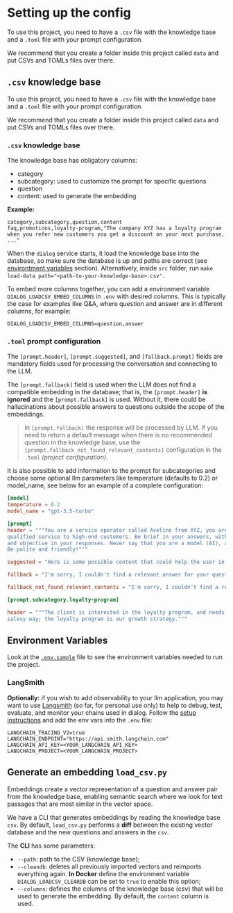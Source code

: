 # Setting up the config

To use this project, you need to have a `.csv` file with the knowledge base and a `.toml` file with your prompt configuration.

We recommend that you create a folder inside this project called `data` and put CSVs and TOMLs files over there.

## `.csv` knowledge base

To use this project, you need to have a `.csv` file with the knowledge base and a `.toml` file with your prompt configuration.

We recommend that you create a folder inside this project called `data` and put CSVs and TOMLs files over there.

### `.csv` knowledge base

The knowledge base has obligatory columns:

- category
- subcategory: used to customize the prompt for specific questions
- question
- content: used to generate the embedding

**Example:**

```csv
category,subcategory,question,content
faq,promotions,loyalty-program,"The company XYZ has a loyalty program when you refer new customers you get a discount on your next purchase, ..."
```

When the `dialog` service starts, it load the knowledge base into the database, so make sure the database is up and paths are correct (see [environtment variables](##environment-variables) section). Alternatively, inside `src` folder, run `make load-data path="<path-to-your-knowledge-base>.csv"`. 

To embed more columns together, you can add a environment variable `DIALOG_LOADCSV_EMBED_COLUMNS` in `.env` with desired columns. This is typically the case for examples like Q&A, where question and answer are in different columns, for example:
```
DIALOG_LOADCSV_EMBED_COLUMNS=question,answer
```

### `.toml` prompt configuration

The `[prompt.header]`, `[prompt.suggested]`, and `[fallback.prompt]` fields are mandatory fields used for processing the conversation and connecting to the LLM.

The `[prompt.fallback]` field is used when the LLM does not find a compatible embedding in the database; that is, the `[prompt.header]` **is ignored** and the `[prompt.fallback]` is used. Without it, there could be hallucinations about possible answers to questions outside the scope of the embeddings.

> In `[prompt.fallback]` the response will be processed by LLM. If you need to return a default message when there is no recommended question in the knowledge base, use the `[prompt.fallback_not_found_relevant_contents]` configuration in the `.toml` *(project configuration)*.

It is also possible to add information to the prompt for subcategories and choose some optional llm parameters like temperature (defaults to 0.2) or model_name, see below for an example of a complete configuration:

```toml
[model]
temperature = 0.2
model_name = "gpt-3.5-turbo"

[prompt]
header = """You are a service operator called Avelino from XYZ, you are an expert in providing
qualified service to high-end customers. Be brief in your answers, without being long-winded
and objective in your responses. Never say that you are a model (AI), always answer as Avelino.
Be polite and friendly!"""

suggested = "Here is some possible content that could help the user in a better way."

fallback = "I'm sorry, I couldn't find a relevant answer for your question."

fallback_not_found_relevant_contents = "I'm sorry, I couldn't find a relevant answer for your question."

[prompt.subcategory.loyalty-program]

header = """The client is interested in the loyalty program, and needs to be responded to in a
salesy way; the loyalty program is our growth strategy."""
```

## Environment Variables

Look at the [`.env.sample`](.env.sample) file to see the environment variables needed to run the project.

### LangSmith

**Optionally:** if you wish to add observability to your llm application, you may want to use [Langsmith](https://docs.smith.langchain.com/) (so far, for personal use only) to help to debug, test, evaluate, and monitor your chains used in dialog. Follow the [setup instructions](https://docs.smith.langchain.com/setup) and add the env vars into the `.env` file:

```
LANGCHAIN_TRACING_V2=true
LANGCHAIN_ENDPOINT="https://api.smith.langchain.com"
LANGCHAIN_API_KEY=<YOUR_LANGCHAIN_API_KEY>
LANGCHAIN_PROJECT=<YOUR_LANGCHAIN_PROJECT>
```

## Generate an embedding `load_csv.py`

Embeddings create a vector representation of a question and answer pair from the knowledge base, enabling semantic search where we look for text passages that are most similar in the vector space.

We have a CLI that generates embeddings by reading the knowledge base `csv`.
By default, `load_csv.py` performs a **diff** between the existing vector database and the new questions and answers in the `csv`.

The **CLI** has some parameters:

- `--path`: path to the CSV (knowledge base);
- `--cleandb`: deletes all previously imported vectors and reimports everything again. **In Docker** define the environment variable `DIALOG_LOADCSV_CLEARDB` can be set to `true` to enable this option;
- `--columns`: defines the columns of the knowledge base (csv) that will be used to generate the embedding. By default, the `content` column is used.

